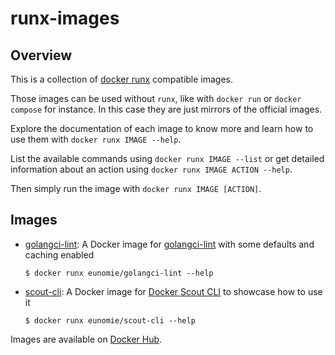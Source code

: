 # runx-images

## Overview

This is a collection of [docker runx](https://github.com/eunomie/runx) compatible images.

Those images can be used without `runx`, like with `docker run` or `docker compose` for instance. In this case they are just mirrors of the official images.

Explore the documentation of each image to know more and learn how to use them with `docker runx IMAGE --help`.

List the available commands using `docker runx IMAGE --list` or get detailed information about an action using `docker runx IMAGE ACTION --help`.

Then simply run the image with `docker runx IMAGE [ACTION]`.

## Images

- [golangci-lint](./golangci-lint): A Docker image for [golangci-lint](https://golangci-lint.run/) with some defaults and caching enabled
    ```
    $ docker runx eunomie/golangci-lint --help
    ```
- [scout-cli](./scout-cli): A Docker image for [Docker Scout CLI](https://docs.docker.com/engine/reference/commandline/scout/) to showcase how to use it
    ```
    $ docker runx eunomie/scout-cli --help
    ```

Images are available on [Docker Hub](https://hub.docker.com/u/eunomie).
